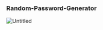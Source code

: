 ### Random-Password-Generator
 
 ![Untitled](https://user-images.githubusercontent.com/58485174/99875102-316c8e80-2c17-11eb-97ca-62574cc4be87.jpg)

